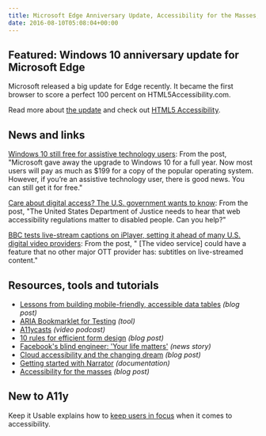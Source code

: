 ```yaml
---
title: Microsoft Edge Anniversary Update, Accessibility for the Masses, Getting Started with Narrator and More
date: 2016-08-10T05:08:04+00:00
---
```


## Featured: Windows 10 anniversary update for Microsoft Edge

Microsoft released a big update for Edge recently. It became the first browser to score a perfect 100 percent on HTML5Accessibility.com.

Read more about [the update](https://blogs.windows.com/windowsexperience/2016/08/04/edge-anniversary-update/) and check out [HTML5 Accessibility](http://html5accessibility.com).

## News and links

[Windows 10 still free for assistive technology users](http://www.interactiveaccessibility.com/news/windows-10-still-free-assistive-technology-users): From the post, "Microsoft gave away the upgrade to Windows 10 for a full year. Now most users will pay as much as $199 for a copy of the popular operating system. However, if you’re an assistive technology user, there is good news. You can still get it for free."

[Care about digital access? The U.S. government wants to know](http://www.lflegal.com/2016/07/web-regs-comment/): From the post, "The United States Department of Justice needs to hear that web accessibility regulations matter to disabled people. Can you help?"

[BBC tests live-stream captions on iPlayer, setting it ahead of many U.S. digital video providers](http://www.fiercecable.com/online-video/bbc-tests-live-stream-captions-iplayer-setting-it-ahead-many-u-s-digital-video): From the post, " \[The video service\] could have a feature that no other major OTT provider has: subtitles on live-streamed content."

## Resources, tools and tutorials

- [Lessons from building mobile-friendly, accessible data tables](https://medium.com/shopify-ux/lessons-from-building-mobile-friendly-accessible-data-tables-1e05c6924eaf) *(blog post)*
- [ARIA Bookmarklet for Testing](http://pauljadam.com/bookmarklets/aria.html) *(tool)*
- [A11ycasts](https://www.youtube.com/watch?v=HtTyRajRuyY) *(video podcast)*
- [10 rules for efficient form design](http://babich.biz/10-rules-for-efficient-form-design/) *(blog post)*
- [Facebook's blind engineer: 'Your life matters'](http://www.cnn.com/videos/cnnmoney/2016/07/29/facebook-blind-engineer-cnnmoney.cnn) *(news story)*
- [Cloud accessibility and the changing dream](http://www.accessiq.org/news/w3c-column/2016/08/cloud-accessibility-and-the-changing-dream) *(blog post)*
- [Getting started with Narrator](https://support.microsoft.com/en-us/help/22798/windows-10-narrator-get-started) *(documentation)*
- [Accessibility for the masses](https://una.im/a11y-for-the-masses/) _(blog post)_

## New to A11y

Keep it Usable explains how to [keep users in focus](http://www.keepitusable.com/blog/?p=3269) when it comes to accessibility.

